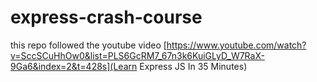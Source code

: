 # express-crash-course

this repo followed the youtube video 
[https://www.youtube.com/watch?v=SccSCuHhOw0&list=PLS6GcRM7_67n3k6KuiGLyD_W7RaX-9Ga6&index=2&t=428s](Learn Express JS In 35 Minutes)